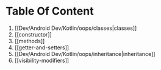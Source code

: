 # Table Of Content
1. [[Dev/Android Dev/Kotlin/oops/classes|classes]]
2. [[constructor]]
3. [[methods]]
4. [[getter-and-setters]]
5. [[Dev/Android Dev/Kotlin/oops/inheritance|inheritance]]
6. [[visibility-modifiers]]